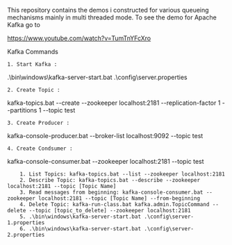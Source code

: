 This repository contains the demos i constructed for various queueing mechanisms mainly in multi threaded mode. To see the demo for Apache Kafka
go to 

  https://www.youtube.com/watch?v=TumTnYFcXro
  
  Kafka Commands
  
	1. Start Kafka : 
.\bin\windows\kafka-server-start.bat .\config\server.properties

	2. Create Topic :
kafka-topics.bat --create --zookeeper localhost:2181 --replication-factor 1 --partitions 1 --topic test

	3. Create Producer :
kafka-console-producer.bat --broker-list localhost:9092 --topic test

	4. Create Condsumer :
kafka-console-consumer.bat --zookeeper localhost:2181 --topic test

		1. List Topics: kafka-topics.bat --list --zookeeper localhost:2181
		2. Describe Topic: kafka-topics.bat --describe --zookeeper localhost:2181 --topic [Topic Name]
		3. Read messages from beginning: kafka-console-consumer.bat --zookeeper localhost:2181 --topic [Topic Name] --from-beginning
		4. Delete Topic: kafka-run-class.bat kafka.admin.TopicCommand --delete --topic [topic_to_delete] --zookeeper localhost:2181
		5. .\bin\windows\kafka-server-start.bat .\config\server-1.properties
		6. .\bin\windows\kafka-server-start.bat .\config\server-2.properties



